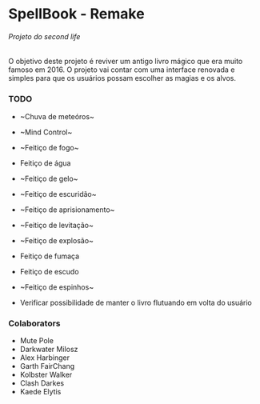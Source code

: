 # SpellBook - Remake
###### Projeto do second life

O objetivo deste projeto é reviver um antigo livro mágico que era muito famoso em 2016. O projeto vai contar com uma interface renovada e simples para que os usuários possam escolher as magias e os alvos.


### TODO

* ~Chuva de meteóros~
* ~Mind Control~
* ~Feitiço de fogo~
* Feitiço de água
* ~Feitiço de gelo~
* ~Feitiço de escuridão~
* ~Feitiço de aprisionamento~
* ~Feitiço de levitação~
* ~Feitiço de explosão~
* Feitiço de fumaça
* Feitiço de escudo
* ~Feitiço de espinhos~


* Verificar possibilidade de manter o livro flutuando em volta do usuário

### Colaborators

- Mute Pole
- Darkwater Milosz
- Alex Harbinger
- Garth FairChang
- Kolbster Walker
- Clash Darkes
- Kaede Elytis
